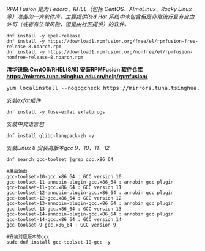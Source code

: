 *RPM Fusion 是为 Fedora、RHEL（包括 CentOS、AlmaLinux、Rocky Linux 等）准备的一大软件库，主要提供Red Hat 系统中未包含但是非常流行且有自由许可（或者有法律风险，但是由社区提供）的软件。*

    dnf install -y epel-release
    dnf install -y https://download1.rpmfusion.org/free/el/rpmfusion-free-release-8.noarch.rpm
    dnf install -y https://download1.rpmfusion.org/nonfree/el/rpmfusion-nonfree-release-8.noarch.rpm

**清华镜像:CentOS/RHEL(8/9) 安装RPMFusion 软件仓库 https://mirrors.tuna.tsinghua.edu.cn/help/rpmfusion/**

<pre>yum localinstall --nogpgcheck https://mirrors.tuna.tsinghua.edu.cn/rpmfusion/free/el/rpmfusion-free-release-8.noarch.rpm https://mirrors.tuna.tsinghua.edu.cn/rpmfusion/nonfree/el/rpmfusion-nonfree-release-8.noarch.rpm</pre>  

*安装exfat插件*

    dnf install -y fuse-exfat exfatprogs

*安装中文语言包*
    
    dnf install glibc-langpack-zh -y

*安装Linux 8 安装高版本gcc 9、10、11、12*

    dnf search gcc-toolset |grep gcc.x86_64

    #屏幕输出
    gcc-toolset-10-gcc.x86_64 : GCC version 10
    gcc-toolset-11-annobin-plugin-gcc.x86_64 : annobin gcc plugin
    gcc-toolset-11-gcc.x86_64 : GCC version 11
    gcc-toolset-12-annobin-plugin-gcc.x86_64 : annobin gcc plugin
    gcc-toolset-12-gcc.x86_64 : GCC version 12
    gcc-toolset-13-annobin-plugin-gcc.x86_64 : annobin gcc plugin
    gcc-toolset-13-gcc.x86_64 : GCC version 13
    gcc-toolset-14-annobin-plugin-gcc.x86_64 : annobin gcc plugin
    gcc-toolset-14-gcc.x86_64 : GCC version 14
    gcc-toolset-9-gcc.x86_64 : GCC version 9

    #安装对应版本的gcc
    sudo dnf install gcc-toolset-10-gcc -y